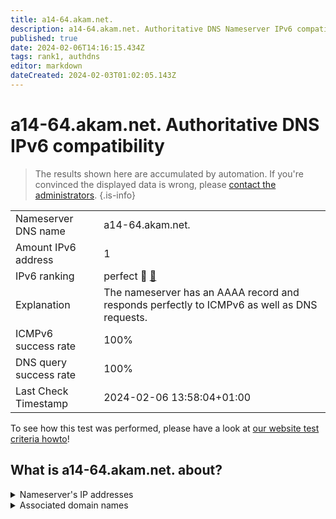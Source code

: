 ```yaml
---
title: a14-64.akam.net.
description: a14-64.akam.net. Authoritative DNS Nameserver IPv6 compatibility
published: true
date: 2024-02-06T14:16:15.434Z
tags: rank1, authdns
editor: markdown
dateCreated: 2024-02-03T01:02:05.143Z
---
```


# a14-64.akam.net. Authoritative DNS IPv6 compatibility

> The results shown here are accumulated by automation. If you're convinced the displayed data is wrong, please [contact the administrators](/howto/chat). 
{.is-info}




|   |   |
| - | - |
| Nameserver DNS name | a14-64.akam.net.
| Amount IPv6 address | 1
| IPv6 ranking | perfect :1st_place_medal: [🔗](/howto/ranking) |
| Explanation | The nameserver has an AAAA record and responds perfectly to ICMPv6 as well as DNS requests. |
| ICMPv6 success rate | 100%|
| DNS query success rate | 100% |
| Last Check Timestamp | 2024-02-06 13:58:04+01:00 |

To see how this test was performed, please have a look at [our website test criteria howto](/howto/testcriteria/authdns)!


## What is a14-64.akam.net. about?




<details>
<summary>Nameserver's IP addresses</summary>

2600:1480:1800::40

</details>



<details>
<summary>Associated domain names</summary>

weather.com

</details>
